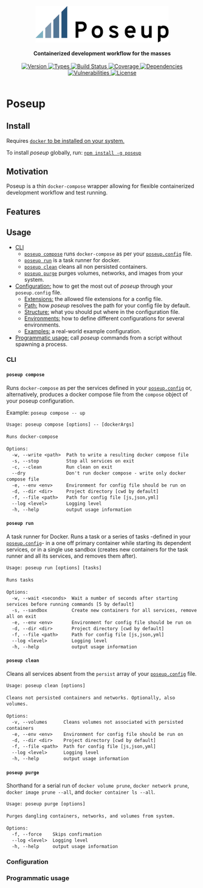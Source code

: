 <div align="center">
  <br />
  <a href="https://www.npmjs.com/package/poseup" target="_blank">
    <img alt="poseup" width="350" src="https://raw.githubusercontent.com/rafamel/poseup/master/scripts/assets/logo.png" />
  </a>
  <br />
  <br />
  <strong>Containerized development workflow for the masses</strong>
  <br />
  <br />
  <a href="https://www.npmjs.com/package/poseup">
    <img src="https://img.shields.io/npm/v/poseup.svg" alt="Version">
  </a>
  <a href="https://www.npmjs.com/package/poseup">
    <img src="https://img.shields.io/npm/types/poseup.svg" alt="Types">
  </a>
  <a href="https://travis-ci.org/rafamel/poseup">
    <img src="https://img.shields.io/travis/rafamel/poseup.svg" alt="Build Status">
  </a>
  <a href="https://coveralls.io/github/rafamel/poseup">
    <img src="https://img.shields.io/coveralls/rafamel/poseup.svg" alt="Coverage">
  </a>
  <a href="https://david-dm.org/rafamel/poseup">
    <img src="https://img.shields.io/david/rafamel/poseup.svg" alt="Dependencies">
  </a>
  <a href="https://snyk.io/test/npm/poseup">
    <img src="https://img.shields.io/snyk/vulnerabilities/npm/poseup.svg" alt="Vulnerabilities">
  </a>
  <a href="https://github.com/rafamel/poseup/blob/master/LICENSE">
    <img src="https://img.shields.io/github/license/rafamel/poseup.svg" alt="License">
  </a>
  <br />
  <br />
</div>

# Poseup

## Install

Requires [`docker` to be installed on your system.](https://docs.docker.com/install/)

To install *poseup* globally, run: [`npm install -g poseup`](https://www.npmjs.com/package/poseup)

## Motivation

<!-- TODO -->

Poseup is a thin `docker-compose` wrapper allowing for flexible containerized development workflow and test running.

## Features

<!-- TODO -->

## Usage

* [CLI](#cli)
  * [`poseup compose`](#poseup-compose) runs `docker-compose` as per your [`poseup.config`](#configuration) file.
  * [`poseup run`](#poseup-run) is a task runner for docker.
  * [`poseup clean`](#poseup-clean) cleans all non persisted containers.
  * [`poseup purge`](#poseup-purge) purges volumes, networks, and images from your system.
* [Configuration:](#configuration) how to get the most out of *poseup* through your `poseup.config` file.
  * [Extensions:](#extensions) the allowed file extensions for a config file.
  * [Path:](#path) how *poseup* resolves the path for your config file by default.
  * [Structure:](#structure) what you should put where in the configuration file.
  * [Environments:](#environments) how to define different configurations for several environments.
  * [Examples:](#examples) a real-world example configuration.
* [Programmatic usage:](#programmatic-usage) call *poseup* commands from a script without spawning a process.

### CLI

#### `poseup compose`

Runs `docker-compose` as per the services defined in your [`poseup.config`](#configuration) or, alternatively, produces a docker compose file from the `compose` object of your poseup configuration.

Example: `poseup compose -- up`

<!-- TODO: how to generate docker-compose file -->

<!-- markdownlint-disable MD040 MD031 -->
```
Usage: poseup compose [options] -- [dockerArgs]

Runs docker-compose

Options:
  -w, --write <path>  Path to write a resulting docker compose file
  -s, --stop          Stop all services on exit
  -c, --clean         Run clean on exit
  --dry               Don't run docker compose - write only docker compose file
  -e, --env <env>     Environment for config file should be run on
  -d, --dir <dir>     Project directory [cwd by default]
  -f, --file <path>   Path for config file [js,json,yml]
  --log <level>       Logging level
  -h, --help          output usage information
```
<!-- markdownlint-enable MD040 MD031 -->

#### `poseup run`

A task runner for Docker. Runs a task or a series of tasks -defined in your [`poseup.config`](#configuration)- in a one off primary container while starting its dependent services, or in a single use sandbox (creates new containers for the task runner and all its services, and removes them after).

<!-- markdownlint-disable MD040 MD031 -->
```
Usage: poseup run [options] [tasks]

Runs tasks

Options:
  -w, --wait <seconds>  Wait a number of seconds after starting services before running commands [5 by default]
  -s, --sandbox         Create new containers for all services, remove all on exit
  -e, --env <env>       Environment for config file should be run on
  -d, --dir <dir>       Project directory [cwd by default]
  -f, --file <path>     Path for config file [js,json,yml]
  --log <level>         Logging level
  -h, --help            output usage information
```
<!-- markdownlint-enable MD040 MD031 -->

#### `poseup clean`

Cleans all services absent from the `persist` array of your [`poseup.config`](#configuration) file.

<!-- markdownlint-disable MD040 MD031 -->
```
Usage: poseup clean [options]

Cleans not persisted containers and networks. Optionally, also volumes.

Options:
  -v, --volumes      Cleans volumes not associated with persisted containers
  -e, --env <env>    Environment for config file should be run on
  -d, --dir <dir>    Project directory [cwd by default]
  -f, --file <path>  Path for config file [js,json,yml]
  --log <level>      Logging level
  -h, --help         output usage information
```
<!-- markdownlint-enable MD040 MD031 -->

#### `poseup purge`

Shorthand for a serial run of `docker volume prune`, `docker network prune`, `docker image prune --all`, and `docker container ls --all`.

<!-- markdownlint-disable MD040 MD031 -->
```
Usage: poseup purge [options]

Purges dangling containers, networks, and volumes from system.

Options:
  -f, --force    Skips confirmation
  --log <level>  Logging level
  -h, --help     output usage information
```
<!-- markdownlint-enable MD040 MD031 -->

### Configuration

<!-- TODO -->

### Programmatic usage

<!-- TODO -->
